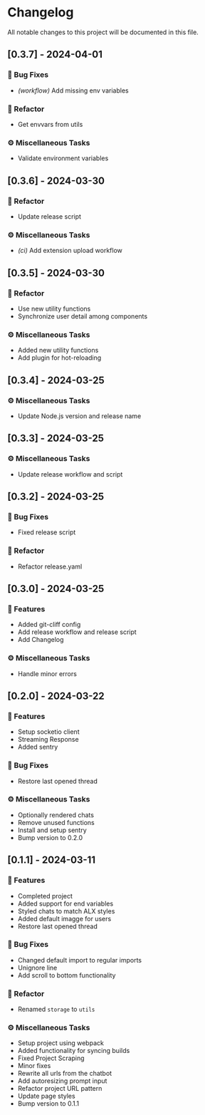 # Changelog

All notable changes to this project will be documented in this file.


## [0.3.7] - 2024-04-01

### 🐛 Bug Fixes

- *(workflow)* Add missing env variables

### 🚜 Refactor

- Get envvars from utils

### ⚙️  Miscellaneous Tasks

- Validate environment variables


## [0.3.6] - 2024-03-30

### 🚜 Refactor

- Update release script

### ⚙️  Miscellaneous Tasks

- *(ci)* Add extension upload workflow

## [0.3.5] - 2024-03-30

### 🚜 Refactor

- Use new utility functions
- Synchronize user detail among components

### ⚙️  Miscellaneous Tasks

- Added new utility functions
- Add plugin for hot-reloading

## [0.3.4] - 2024-03-25

### ⚙️  Miscellaneous Tasks

- Update Node.js version and release name

## [0.3.3] - 2024-03-25

### ⚙️  Miscellaneous Tasks

- Update release workflow and script

## [0.3.2] - 2024-03-25

### 🐛 Bug Fixes

- Fixed release script

### 🚜 Refactor

- Refactor release.yaml

## [0.3.0] - 2024-03-25

### 🚀 Features

- Added git-cliff config
- Add release workflow and release script
- Add Changelog

### ⚙️  Miscellaneous Tasks

- Handle minor errors

## [0.2.0] - 2024-03-22

### 🚀 Features

- Setup socketio client
- Streaming Response
- Added sentry

### 🐛 Bug Fixes

- Restore last opened thread

### ⚙️  Miscellaneous Tasks

- Optionally rendered chats
- Remove unused functions
- Install and setup sentry
- Bump version to 0.2.0

## [0.1.1] - 2024-03-11

### 🚀 Features

- Completed project
- Added support for end variables
- Styled chats to match ALX styles
- Added default imagge for users
- Restore last opened thread

### 🐛 Bug Fixes

- Changed default import to regular imports
- Unignore line
- Add scroll to bottom functionality

### 🚜 Refactor

- Renamed `storage` to `utils`

### ⚙️  Miscellaneous Tasks

- Setup project using webpack
- Added functionality for syncing builds
- Fixed Project Scraping
- Minor fixes
- Rewrite all urls from the chatbot
- Add autoresizing prompt input
- Refactor project URL pattern
- Update page styles
- Bump version to 0.1.1

<!-- generated by git-cliff -->
